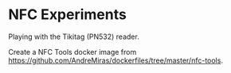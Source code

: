 # NFC Experiments

Playing with the Tikitag (PN532) reader.

Create a NFC Tools docker image from https://github.com/AndreMiras/dockerfiles/tree/master/nfc-tools.

